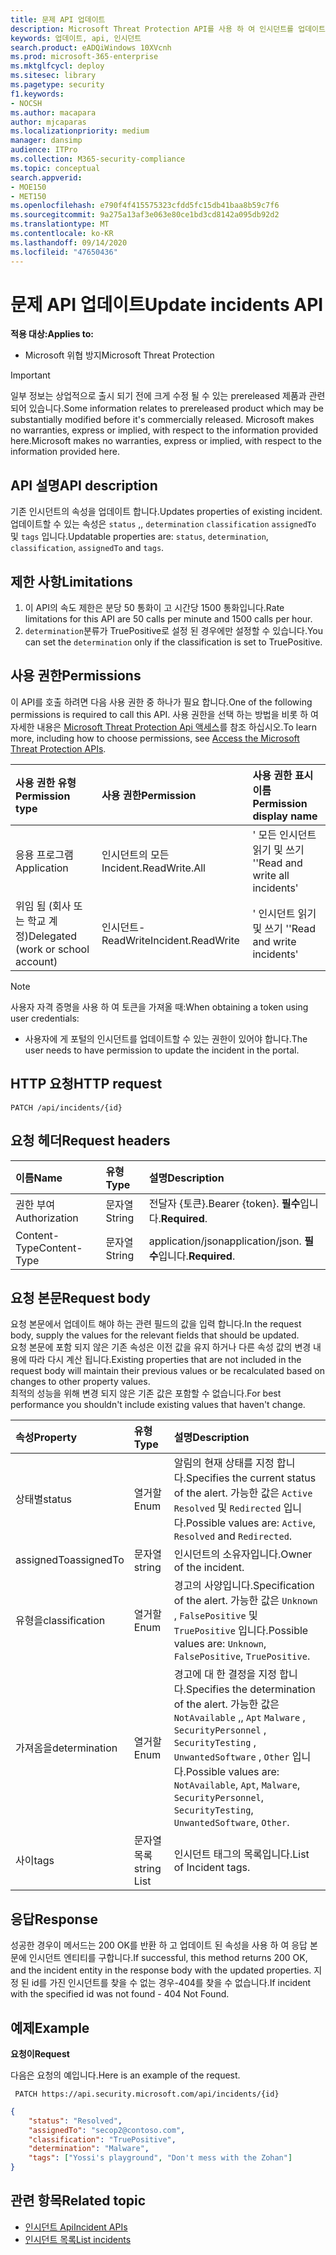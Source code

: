 ```yaml
---
title: 문제 API 업데이트
description: Microsoft Threat Protection API를 사용 하 여 인시던트를 업데이트 하는 방법에 대해 알아봅니다.
keywords: 업데이트, api, 인시던트
search.product: eADQiWindows 10XVcnh
ms.prod: microsoft-365-enterprise
ms.mktglfcycl: deploy
ms.sitesec: library
ms.pagetype: security
f1.keywords:
- NOCSH
ms.author: macapara
author: mjcaparas
ms.localizationpriority: medium
manager: dansimp
audience: ITPro
ms.collection: M365-security-compliance
ms.topic: conceptual
search.appverid:
- MOE150
- MET150
ms.openlocfilehash: e790f4f415575323cfdd5fc15db41baa8b59c7f6
ms.sourcegitcommit: 9a275a13af3e063e80ce1bd3cd8142a095db92d2
ms.translationtype: MT
ms.contentlocale: ko-KR
ms.lasthandoff: 09/14/2020
ms.locfileid: "47650436"
---
```

# <a name="update-incidents-api"></a><span data-ttu-id="8c19e-104">문제 API 업데이트</span><span class="sxs-lookup"><span data-stu-id="8c19e-104">Update incidents API</span></span>

<span data-ttu-id="8c19e-105">**적용 대상:**</span><span class="sxs-lookup"><span data-stu-id="8c19e-105">**Applies to:**</span></span>
- <span data-ttu-id="8c19e-106">Microsoft 위협 방지</span><span class="sxs-lookup"><span data-stu-id="8c19e-106">Microsoft Threat Protection</span></span>

>[!IMPORTANT] 
><span data-ttu-id="8c19e-107">일부 정보는 상업적으로 출시 되기 전에 크게 수정 될 수 있는 prereleased 제품과 관련 되어 있습니다.</span><span class="sxs-lookup"><span data-stu-id="8c19e-107">Some information relates to prereleased product which may be substantially modified before it's commercially released.</span></span> <span data-ttu-id="8c19e-108">Microsoft makes no warranties, express or implied, with respect to the information provided here.</span><span class="sxs-lookup"><span data-stu-id="8c19e-108">Microsoft makes no warranties, express or implied, with respect to the information provided here.</span></span>


## <a name="api-description"></a><span data-ttu-id="8c19e-109">API 설명</span><span class="sxs-lookup"><span data-stu-id="8c19e-109">API description</span></span>
<span data-ttu-id="8c19e-110">기존 인시던트의 속성을 업데이트 합니다.</span><span class="sxs-lookup"><span data-stu-id="8c19e-110">Updates properties of existing incident.</span></span>
<br><span data-ttu-id="8c19e-111">업데이트할 수 있는 속성은 ```status``` ,, ```determination``` ```classification``` ```assignedTo``` 및 ```tags``` 입니다.</span><span class="sxs-lookup"><span data-stu-id="8c19e-111">Updatable properties are: ```status```, ```determination```, ```classification```, ```assignedTo``` and ```tags```.</span></span>


## <a name="limitations"></a><span data-ttu-id="8c19e-112">제한 사항</span><span class="sxs-lookup"><span data-stu-id="8c19e-112">Limitations</span></span>
1. <span data-ttu-id="8c19e-113">이 API의 속도 제한은 분당 50 통화이 고 시간당 1500 통화입니다.</span><span class="sxs-lookup"><span data-stu-id="8c19e-113">Rate limitations for this API are 50 calls per minute and 1500 calls per hour.</span></span>
2. <span data-ttu-id="8c19e-114">```determination```분류가 TruePositive로 설정 된 경우에만 설정할 수 있습니다.</span><span class="sxs-lookup"><span data-stu-id="8c19e-114">You can set the ```determination``` only if the classification is set to TruePositive.</span></span>


## <a name="permissions"></a><span data-ttu-id="8c19e-115">사용 권한</span><span class="sxs-lookup"><span data-stu-id="8c19e-115">Permissions</span></span>
<span data-ttu-id="8c19e-116">이 API를 호출 하려면 다음 사용 권한 중 하나가 필요 합니다.</span><span class="sxs-lookup"><span data-stu-id="8c19e-116">One of the following permissions is required to call this API.</span></span> <span data-ttu-id="8c19e-117">사용 권한을 선택 하는 방법을 비롯 하 여 자세한 내용은 [Microsoft Threat Protection Api 액세스](api-access.md)를 참조 하십시오.</span><span class="sxs-lookup"><span data-stu-id="8c19e-117">To learn more, including how to choose permissions, see [Access the Microsoft Threat Protection APIs](api-access.md).</span></span>

<span data-ttu-id="8c19e-118">사용 권한 유형</span><span class="sxs-lookup"><span data-stu-id="8c19e-118">Permission type</span></span> |   <span data-ttu-id="8c19e-119">사용 권한</span><span class="sxs-lookup"><span data-stu-id="8c19e-119">Permission</span></span>  |   <span data-ttu-id="8c19e-120">사용 권한 표시 이름</span><span class="sxs-lookup"><span data-stu-id="8c19e-120">Permission display name</span></span>
:---|:---|:---
<span data-ttu-id="8c19e-121">응용 프로그램</span><span class="sxs-lookup"><span data-stu-id="8c19e-121">Application</span></span> |   <span data-ttu-id="8c19e-122">인시던트의 모든</span><span class="sxs-lookup"><span data-stu-id="8c19e-122">Incident.ReadWrite.All</span></span> |    <span data-ttu-id="8c19e-123">' 모든 인시던트 읽기 및 쓰기 '</span><span class="sxs-lookup"><span data-stu-id="8c19e-123">'Read and write all incidents'</span></span>
<span data-ttu-id="8c19e-124">위임 됨 (회사 또는 학교 계정)</span><span class="sxs-lookup"><span data-stu-id="8c19e-124">Delegated (work or school account)</span></span> | <span data-ttu-id="8c19e-125">인시던트-ReadWrite</span><span class="sxs-lookup"><span data-stu-id="8c19e-125">Incident.ReadWrite</span></span> | <span data-ttu-id="8c19e-126">' 인시던트 읽기 및 쓰기 '</span><span class="sxs-lookup"><span data-stu-id="8c19e-126">'Read and write incidents'</span></span>

>[!NOTE]
> <span data-ttu-id="8c19e-127">사용자 자격 증명을 사용 하 여 토큰을 가져올 때:</span><span class="sxs-lookup"><span data-stu-id="8c19e-127">When obtaining a token using user credentials:</span></span>
>- <span data-ttu-id="8c19e-128">사용자에 게 포털의 인시던트를 업데이트할 수 있는 권한이 있어야 합니다.</span><span class="sxs-lookup"><span data-stu-id="8c19e-128">The user needs to have permission to update the incident in the portal.</span></span>


## <a name="http-request"></a><span data-ttu-id="8c19e-129">HTTP 요청</span><span class="sxs-lookup"><span data-stu-id="8c19e-129">HTTP request</span></span>

```
PATCH /api/incidents/{id}
```

## <a name="request-headers"></a><span data-ttu-id="8c19e-130">요청 헤더</span><span class="sxs-lookup"><span data-stu-id="8c19e-130">Request headers</span></span>

<span data-ttu-id="8c19e-131">이름</span><span class="sxs-lookup"><span data-stu-id="8c19e-131">Name</span></span> | <span data-ttu-id="8c19e-132">유형</span><span class="sxs-lookup"><span data-stu-id="8c19e-132">Type</span></span> | <span data-ttu-id="8c19e-133">설명</span><span class="sxs-lookup"><span data-stu-id="8c19e-133">Description</span></span>
:---|:---|:---
<span data-ttu-id="8c19e-134">권한 부여</span><span class="sxs-lookup"><span data-stu-id="8c19e-134">Authorization</span></span> | <span data-ttu-id="8c19e-135">문자열</span><span class="sxs-lookup"><span data-stu-id="8c19e-135">String</span></span> | <span data-ttu-id="8c19e-136">전달자 {토큰}.</span><span class="sxs-lookup"><span data-stu-id="8c19e-136">Bearer {token}.</span></span> <span data-ttu-id="8c19e-137">**필수**입니다.</span><span class="sxs-lookup"><span data-stu-id="8c19e-137">**Required**.</span></span>
<span data-ttu-id="8c19e-138">Content-Type</span><span class="sxs-lookup"><span data-stu-id="8c19e-138">Content-Type</span></span> | <span data-ttu-id="8c19e-139">문자열</span><span class="sxs-lookup"><span data-stu-id="8c19e-139">String</span></span> | <span data-ttu-id="8c19e-140">application/json</span><span class="sxs-lookup"><span data-stu-id="8c19e-140">application/json.</span></span> <span data-ttu-id="8c19e-141">**필수**입니다.</span><span class="sxs-lookup"><span data-stu-id="8c19e-141">**Required**.</span></span>


## <a name="request-body"></a><span data-ttu-id="8c19e-142">요청 본문</span><span class="sxs-lookup"><span data-stu-id="8c19e-142">Request body</span></span>
<span data-ttu-id="8c19e-143">요청 본문에서 업데이트 해야 하는 관련 필드의 값을 입력 합니다.</span><span class="sxs-lookup"><span data-stu-id="8c19e-143">In the request body, supply the values for the relevant fields that should be updated.</span></span>
<br><span data-ttu-id="8c19e-144">요청 본문에 포함 되지 않은 기존 속성은 이전 값을 유지 하거나 다른 속성 값의 변경 내용에 따라 다시 계산 됩니다.</span><span class="sxs-lookup"><span data-stu-id="8c19e-144">Existing properties that are not included in the request body will maintain their previous values or be recalculated based on changes to other property values.</span></span> 
<br><span data-ttu-id="8c19e-145">최적의 성능을 위해 변경 되지 않은 기존 값은 포함할 수 없습니다.</span><span class="sxs-lookup"><span data-stu-id="8c19e-145">For best performance you shouldn't include existing values that haven't change.</span></span>

<span data-ttu-id="8c19e-146">속성</span><span class="sxs-lookup"><span data-stu-id="8c19e-146">Property</span></span> | <span data-ttu-id="8c19e-147">유형</span><span class="sxs-lookup"><span data-stu-id="8c19e-147">Type</span></span> | <span data-ttu-id="8c19e-148">설명</span><span class="sxs-lookup"><span data-stu-id="8c19e-148">Description</span></span>
:---|:---|:---
<span data-ttu-id="8c19e-149">상태별</span><span class="sxs-lookup"><span data-stu-id="8c19e-149">status</span></span> | <span data-ttu-id="8c19e-150">열거할</span><span class="sxs-lookup"><span data-stu-id="8c19e-150">Enum</span></span> | <span data-ttu-id="8c19e-151">알림의 현재 상태를 지정 합니다.</span><span class="sxs-lookup"><span data-stu-id="8c19e-151">Specifies the current status of the alert.</span></span> <span data-ttu-id="8c19e-152">가능한 값은 ```Active``` ```Resolved``` 및 ```Redirected``` 입니다.</span><span class="sxs-lookup"><span data-stu-id="8c19e-152">Possible values are: ```Active```, ```Resolved``` and ```Redirected```.</span></span>
<span data-ttu-id="8c19e-153">assignedTo</span><span class="sxs-lookup"><span data-stu-id="8c19e-153">assignedTo</span></span> | <span data-ttu-id="8c19e-154">문자열</span><span class="sxs-lookup"><span data-stu-id="8c19e-154">string</span></span> | <span data-ttu-id="8c19e-155">인시던트의 소유자입니다.</span><span class="sxs-lookup"><span data-stu-id="8c19e-155">Owner of the incident.</span></span>
<span data-ttu-id="8c19e-156">유형을</span><span class="sxs-lookup"><span data-stu-id="8c19e-156">classification</span></span> | <span data-ttu-id="8c19e-157">열거할</span><span class="sxs-lookup"><span data-stu-id="8c19e-157">Enum</span></span> | <span data-ttu-id="8c19e-158">경고의 사양입니다.</span><span class="sxs-lookup"><span data-stu-id="8c19e-158">Specification of the alert.</span></span> <span data-ttu-id="8c19e-159">가능한 값은 ```Unknown``` , ```FalsePositive``` 및 ```TruePositive``` 입니다.</span><span class="sxs-lookup"><span data-stu-id="8c19e-159">Possible values are: ```Unknown```, ```FalsePositive```, ```TruePositive```.</span></span>
<span data-ttu-id="8c19e-160">가져옴을</span><span class="sxs-lookup"><span data-stu-id="8c19e-160">determination</span></span> | <span data-ttu-id="8c19e-161">열거할</span><span class="sxs-lookup"><span data-stu-id="8c19e-161">Enum</span></span> | <span data-ttu-id="8c19e-162">경고에 대 한 결정을 지정 합니다.</span><span class="sxs-lookup"><span data-stu-id="8c19e-162">Specifies the determination of the alert.</span></span> <span data-ttu-id="8c19e-163">가능한 값은 ```NotAvailable``` ,, ```Apt``` ```Malware``` , ```SecurityPersonnel``` , ```SecurityTesting``` , ```UnwantedSoftware``` , ```Other``` 입니다.</span><span class="sxs-lookup"><span data-stu-id="8c19e-163">Possible values are: ```NotAvailable```, ```Apt```, ```Malware```, ```SecurityPersonnel```, ```SecurityTesting```, ```UnwantedSoftware```, ```Other```.</span></span>
<span data-ttu-id="8c19e-164">사이</span><span class="sxs-lookup"><span data-stu-id="8c19e-164">tags</span></span> | <span data-ttu-id="8c19e-165">문자열 목록</span><span class="sxs-lookup"><span data-stu-id="8c19e-165">string List</span></span> | <span data-ttu-id="8c19e-166">인시던트 태그의 목록입니다.</span><span class="sxs-lookup"><span data-stu-id="8c19e-166">List of Incident tags.</span></span>



## <a name="response"></a><span data-ttu-id="8c19e-167">응답</span><span class="sxs-lookup"><span data-stu-id="8c19e-167">Response</span></span>
<span data-ttu-id="8c19e-168">성공한 경우이 메서드는 200 OK를 반환 하 고 업데이트 된 속성을 사용 하 여 응답 본문에 인시던트 엔티티를 구합니다.</span><span class="sxs-lookup"><span data-stu-id="8c19e-168">If successful, this method returns 200 OK, and the incident entity in the response body with the updated properties.</span></span> <span data-ttu-id="8c19e-169">지정 된 id를 가진 인시던트를 찾을 수 없는 경우-404를 찾을 수 없습니다.</span><span class="sxs-lookup"><span data-stu-id="8c19e-169">If incident with the specified id was not found - 404 Not Found.</span></span>


## <a name="example"></a><span data-ttu-id="8c19e-170">예제</span><span class="sxs-lookup"><span data-stu-id="8c19e-170">Example</span></span>

<span data-ttu-id="8c19e-171">**요청이**</span><span class="sxs-lookup"><span data-stu-id="8c19e-171">**Request**</span></span>

<span data-ttu-id="8c19e-172">다음은 요청의 예입니다.</span><span class="sxs-lookup"><span data-stu-id="8c19e-172">Here is an example of the request.</span></span>

```
 PATCH https://api.security.microsoft.com/api/incidents/{id}
```

```json
{
    "status": "Resolved",
    "assignedTo": "secop2@contoso.com",
    "classification": "TruePositive",
    "determination": "Malware",
    "tags": ["Yossi's playground", "Don't mess with the Zohan"]
}
```


## <a name="related-topic"></a><span data-ttu-id="8c19e-173">관련 항목</span><span class="sxs-lookup"><span data-stu-id="8c19e-173">Related topic</span></span>
- [<span data-ttu-id="8c19e-174">인시던트 Api</span><span class="sxs-lookup"><span data-stu-id="8c19e-174">Incident APIs</span></span>](api-incident.md)
- [<span data-ttu-id="8c19e-175">인시던트 목록</span><span class="sxs-lookup"><span data-stu-id="8c19e-175">List incidents</span></span>](api-list-incidents.md)